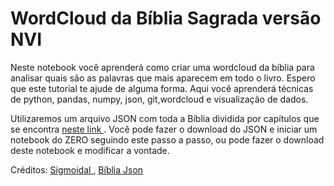 # WordCloud da Bíblia Sagrada versão NVI

Neste notebook você aprenderá como criar uma wordcloud da bíblia para analisar quais são as palavras que mais aparecem em todo o livro. Espero que este tutorial te ajude de alguma forma. Aqui você aprenderá técnicas de python, pandas, numpy, json, git,wordcloud e visualização de dados.

Utilizaremos um arquivo JSON com toda a Bíblia dividida por capítulos que se encontra [neste link ](https://github.com/thiagobodruk/biblia). Você pode fazer o download do JSON e iniciar um notebook do ZERO seguindo este passo a passo, ou pode fazer o download deste notebook e modificar a vontade.



Créditos: [Sigmoidal ](https://github.com/carlosfab/sigmoidal_ai), [Bíblia Json ](https://github.com/thiagobodruk/biblia)
